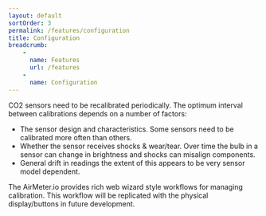 ```yaml
---
layout: default
sortOrder: 3
permalink: /features/configuration
title: Configuration
breadcrumb:
    - 
      name: Features
      url: /features
    - 
      name: Configuration     
---
```


CO2 sensors need to be recalibrated periodically. The optimum interval between calibrations depends on a number of factors:
- The sensor design and characteristics. Some sensors need to be calibrated more often than others.
- Whether the sensor receives shocks & wear/tear. Over time the bulb in a sensor can change in brightness and shocks can misalign components.
- General drift in readings the extent of this appears to be very sensor model dependent.

The AirMeter.io provides rich web wizard style workflows for managing calibration. This workflow will be replicated with the physical display/buttons in future development.